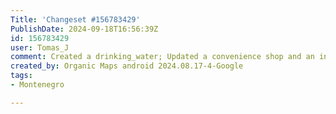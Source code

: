 ```yaml
---
Title: 'Changeset #156783429'
PublishDate: 2024-09-18T16:56:39Z
id: 156783429
user: Tomas_J
comment: Created a drinking_water; Updated a convenience shop and an information
created_by: Organic Maps android 2024.08.17-4-Google
tags:
- Montenegro

---
```

